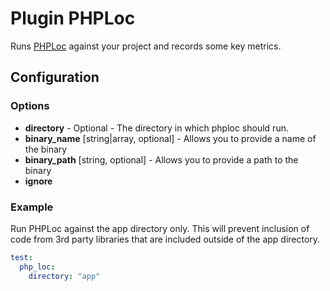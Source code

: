 Plugin PHPLoc
=============

Runs [PHPLoc](https://github.com/sebastianbergmann/phploc) against your project and records some key metrics.

Configuration
-------------

### Options

* **directory** - Optional - The directory in which phploc should run. 
* **binary_name** [string|array, optional] - Allows you to provide a name of the binary
* **binary_path** [string, optional] - Allows you to provide a path to the binary
* **ignore** 
### Example

Run PHPLoc against the app directory only. This will prevent inclusion of code from 3rd party libraries that are 
included outside of the app directory.

```yml
test:
  php_loc:
    directory: "app"
```

